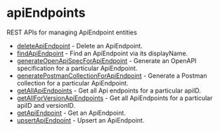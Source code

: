 # apiEndpoints

REST APIs for managing ApiEndpoint entities


* [deleteApiEndpoint](deleteapiendpoint.md) - Delete an ApiEndpoint.
* [findApiEndpoint](findapiendpoint.md) - Find an ApiEndpoint via its displayName.
* [generateOpenApiSpecForApiEndpoint](generateopenapispecforapiendpoint.md) - Generate an OpenAPI specification for a particular ApiEndpoint.
* [generatePostmanCollectionForApiEndpoint](generatepostmancollectionforapiendpoint.md) - Generate a Postman collection for a particular ApiEndpoint.
* [getAllApiEndpoints](getallapiendpoints.md) - Get all Api endpoints for a particular apiID.
* [getAllForVersionApiEndpoints](getallforversionapiendpoints.md) - Get all ApiEndpoints for a particular apiID and versionID.
* [getApiEndpoint](getapiendpoint.md) - Get an ApiEndpoint.
* [upsertApiEndpoint](upsertapiendpoint.md) - Upsert an ApiEndpoint.